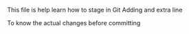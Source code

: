 This file is help learn how to stage in Git
Adding and extra line


To know the actual changes before committing